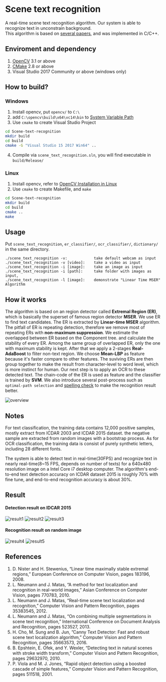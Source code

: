 Scene text recognition
========
A real-time scene text recognition algorithm. Our system is able to recognize text in unconstrain background.  
This algorithm is based on [several papers](#references), and was implemented in C/C++.


Enviroment and dependency
-------- 
1. [OpenCV](http://opencv.org/) 3.1 or above
2. [CMake](https://cmake.org/) 2.8 or above
3. Visual Studio 2017 Community or above (windows only)


How to build?
--------
### Windows
1. Install opencv, put `opencv/` to `C:\`
2. add `C:\opencv\build\x64\vc14\bin` to [System Variable Path](https://www.computerhope.com/issues/ch000549.htm)
3. Use `cmake` to create Visual Studio Project
```sh
cd Scene-text-recognition
mkdir build
cd build
cmake -G "Visual Studio 15 2017 Win64" ..
```
4. Compile via `scene_text_recognition.sln`, you will find executable in `build/Release/`


### Linux 
1. Install opencv, refer to [OpenCV Installation in Linux](https://docs.opencv.org/2.4/doc/tutorials/introduction/linux_install/linux_install.html)
2. Use `cmake` to create Makefile, and `make`
```sh
cd Scene-text-recognition
mkdir build
cd build
cmake ..
make
```


Usage
---------
Put `scene_text_recognition`, `er_classifier/`, `ocr_classifier/`, `dictionary/` in the same directory.
```
./scene_text_recognition -v:            take default webcam as input  
./scene_text_recognition -v [video]:    take a video as input  
./scene_text_recognition -i [image]:    take an image as input  
./scene_text_recognition -i [path]:     take folder with images as input,  
./scene_text_recognition -l [image]:    demonstrate "Linear Time MSER" Algorithm  
```

How it works
---------
The algorithm is based on an region detector called **Extremal Region (ER)**, which is basically the superset of famous region detector **MSER**. We use ER to find text candidates. The ER is extracted by **Linear-time MSER** algorithm. The pitfall of ER is repeating detection, therefore we remove most of repeating ERs with **non-maximum suppression**. We estimate the overlapped between ER based on the Component tree. and calculate the stability of every ER. Among the same group of overlapped ER, only the one with maximum stability is kept. After that we apply a 2-stages **Real-AdaBoost** to fliter non-text region. We choose **Mean-LBP** as feature because it's faster compare to other features. The suviving ERs are then group together to make the result from character-level to word level, which is more instinct for human. Our next step is to apply an OCR to these detected text. The chain-code of the ER is used as feature and the classifier is trained by **SVM**. We also introduce several post-process such as `optimal-path selection` and [spelling check](http://norvig.com/spell-correct.html) to make the recognition result better.  

![overview](https://github.com/HsiehYiChia/canny_text/blob/master/res/overview.jpg)


Notes
---------
For text classification, the training data contains 12,000 positive samples, mostly extract from ICDAR 2003 and ICDAR 2015 dataset. the negative sample are extracted from random images with a bootstrap process. As for OCR classification, the training data is consist of purely synthetic letters, including 28 different fonts.  

The system is able to detect text in real-time(30FPS) and recognize text in nearly real-time(8~15 FPS, depends on number of texts) for a 640x480 resolution image on a Intel Core i7 desktop computer. The algorithm's end-to-end text detection accuracy on ICDAR dataset 2015 is roughly 70% with fine tune, and end-to-end recognition accuracy is about 30%.


Result
----------
#### Detection result on IDCAR 2015  
![result1](https://github.com/HsiehYiChia/canny_text/blob/master/res/reuslt1.jpg)
![result2](https://github.com/HsiehYiChia/canny_text/blob/master/res/reuslt2.jpg)
![result3](https://github.com/HsiehYiChia/canny_text/blob/master/res/reuslt3.jpg)

#### Recognition result on random image 
![result4](https://github.com/HsiehYiChia/canny_text/blob/master/res/reuslt4.jpg)
![result5](https://github.com/HsiehYiChia/canny_text/blob/master/res/reuslt5.jpg)


References
----------
1. D. Nister and H. Stewenius, “Linear time maximally stable extremal regions,” European Conference on Computer Vision, pages 183196, 2008.
2. L. Neumann and J. Matas, “A method for text localization and recognition in real-world images,” Asian Conference on Computer Vision, pages 770783, 2010.
3. L. Neumann and J. Matas, “Real-time scene text localization and recognition,” Computer Vision and Pattern Recognition, pages 35383545, 2012.
4. L. Neumann and J. Matas, “On combining multiple segmentations in scene text recognition,” International Conference on Document Analysis and Recognition, pages 523527, 2013.
5. H. Cho, M. Sung and B. Jun, ”Canny Text Detector: Fast and robust scene text localization algorithm,” Computer Vision and Pattern Recognition, pages 35663573, 2016.
6. B. Epshtein, E. Ofek, and Y. Wexler, “Detecting text in natural scenes with stroke width transform,” Computer Vision and Pattern Recognition, pages 29632970, 2010.
7. P. Viola and M. J. Jones, “Rapid object detection using a boosted cascade of simple features,” Computer Vision and Pattern Recognition, pages 511518, 2001.
